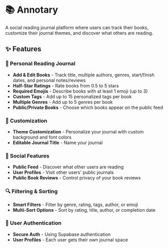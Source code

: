 # 📚 Annotary

A social reading journal platform where users can track their books, customize their journal themes, and discover what others are reading.

## ✨ Features

### 📖 Personal Reading Journal
- **Add & Edit Books** - Track title, multiple authors, genres, start/finish dates, and personal notes/reviews
- **Half-Star Ratings** - Rate books from 0.5 to 5 stars
- **Required Emojis** - Describe books with at least 1 emoji (up to 3)
- **Custom Tags** - Add up to 15 personalized tags per book
- **Multiple Genres** - Add up to 5 genres per book
- **Public/Private Books** - Choose which books appear on the public feed

### 🎨 Customization
- **Theme Customization** - Personalize your journal with custom background and font colors
- **Editable Journal Title** - Name your journal

### 👥 Social Features
- **Public Feed** - Discover what other users are reading
- **User Profiles** - Visit other users' public journals
- **Public Book Reviews** - Control privacy of your book reviews

### 🔍 Filtering & Sorting
- **Smart Filters** - Filter by genre, rating, tags, author, or emoji
- **Multi-Sort Options** - Sort by rating, title, author, or completion date

### 🔐 User Authentication
- **Secure Auth** - Using Supabase authentication
- **User Profiles** - Each user gets their own journal space

